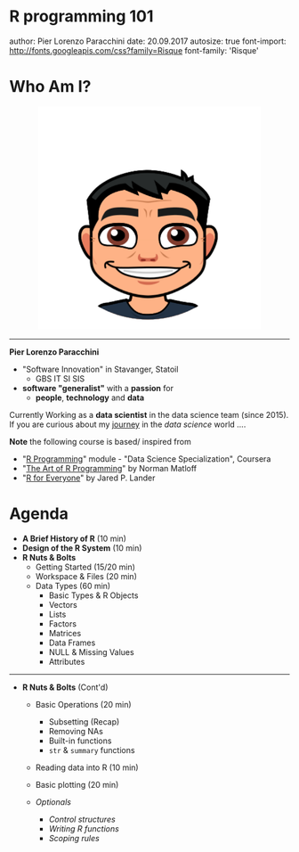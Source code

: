R programming 101
========================================================
author: Pier Lorenzo Paracchini
date: 20.09.2017
autosize: true
font-import: http://fonts.googleapis.com/css?family=Risque
font-family: 'Risque'

Who Am I?
========================================================

<div align="center">
<img src="imgs/avatar.png" height=400, width=400>
</div>

***

__Pier Lorenzo Paracchini__

- "Software Innovation" in Stavanger, Statoil
    - GBS IT SI SIS
- __software "generalist"__ with a __passion__ for
    - __people__, __technology__ and __data__

Currently Working as a __data scientist__ in the data science team (since 2015). If you are curious about my [journey](https://pparacch.github.io/) in the _data science_ world ....

__Note__ the following course is based/ inspired from

- "[R Programming](https://www.coursera.org/learn/r-programming)" module - "Data Science Specialization", Coursera
- "[The Art of R Programming](http://shop.oreilly.com/product/9781593273842.do)" by Norman Matloff
- "[R for Everyone](https://www.goodreads.com/book/show/20306869-r-for-everyone)" by Jared P. Lander



Agenda
========================================================

- __A Brief History of R__ (10 min)
- __Design of the R System__ (10 min)
- __R Nuts & Bolts__
    - Getting Started (15/20 min)
    - Workspace & Files (20 min)
    - Data Types (60 min)
        - Basic Types & R Objects
        - Vectors
        - Lists
        - Factors
        - Matrices
        - Data Frames
        - NULL & Missing Values
        - Attributes

***

- __R Nuts & Bolts__ (Cont'd)
    - Basic Operations (20 min)
        - Subsetting (Recap)
        - Removing NAs
        - Built-in functions
        - `str` & `summary` functions
    - Reading data into R (10 min)
    - Basic plotting (20 min)

    - _Optionals_
        - _Control structures_
        - _Writing R functions_
        - _Scoping rules_

